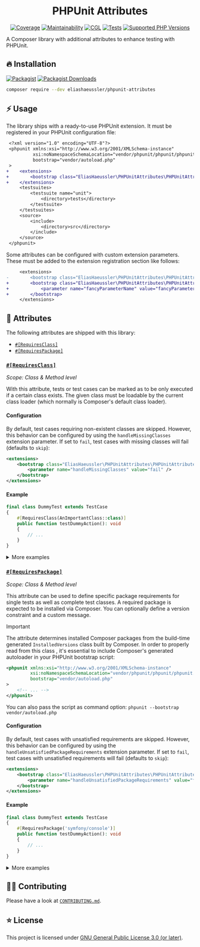 <div align="center">

# PHPUnit Attributes

[![Coverage](https://img.shields.io/coverallsCoverage/github/eliashaeussler/phpunit-attributes?logo=coveralls)](https://coveralls.io/github/eliashaeussler/phpunit-attributes)
[![Maintainability](https://img.shields.io/codeclimate/maintainability/eliashaeussler/phpunit-attributes?logo=codeclimate)](https://codeclimate.com/github/eliashaeussler/phpunit-attributes/maintainability)
[![CGL](https://img.shields.io/github/actions/workflow/status/eliashaeussler/phpunit-attributes/cgl.yaml?label=cgl&logo=github)](https://github.com/eliashaeussler/phpunit-attributes/actions/workflows/cgl.yaml)
[![Tests](https://img.shields.io/github/actions/workflow/status/eliashaeussler/phpunit-attributes/tests.yaml?label=tests&logo=github)](https://github.com/eliashaeussler/phpunit-attributes/actions/workflows/tests.yaml)
[![Supported PHP Versions](https://img.shields.io/packagist/dependency-v/eliashaeussler/phpunit-attributes/php?logo=php)](https://packagist.org/packages/eliashaeussler/phpunit-attributes)

</div>

A Composer library with additional attributes to enhance testing with PHPUnit.

## 🔥 Installation

[![Packagist](https://img.shields.io/packagist/v/eliashaeussler/phpunit-attributes?label=version&logo=packagist)](https://packagist.org/packages/eliashaeussler/phpunit-attributes)
[![Packagist Downloads](https://img.shields.io/packagist/dt/eliashaeussler/phpunit-attributes?color=brightgreen)](https://packagist.org/packages/eliashaeussler/phpunit-attributes)

```bash
composer require --dev eliashaeussler/phpunit-attributes
```

## ⚡ Usage

The library ships with a ready-to-use PHPUnit extension. It must be registered
in your PHPUnit configuration file:

```diff
 <?xml version="1.0" encoding="UTF-8"?>
 <phpunit xmlns:xsi="http://www.w3.org/2001/XMLSchema-instance"
          xsi:noNamespaceSchemaLocation="vendor/phpunit/phpunit/phpunit.xsd"
          bootstrap="vendor/autoload.php"
 >
+    <extensions>
+        <bootstrap class="EliasHaeussler\PHPUnitAttributes\PHPUnitAttributesExtension" />
+    </extensions>
     <testsuites>
         <testsuite name="unit">
             <directory>tests</directory>
         </testsuite>
     </testsuites>
     <source>
         <include>
             <directory>src</directory>
         </include>
     </source>
 </phpunit>
```

Some attributes can be configured with custom extension parameters. These must
be added to the extension registration section like follows:

```diff
     <extensions>
-        <bootstrap class="EliasHaeussler\PHPUnitAttributes\PHPUnitAttributesExtension" />
+        <bootstrap class="EliasHaeussler\PHPUnitAttributes\PHPUnitAttributesExtension">
+            <parameter name="fancyParameterName" value="fancyParameterValue" />
+        </bootstrap>
     </extensions>
```

## 🎢 Attributes

The following attributes are shipped with this library:

* [`#[RequiresClass]`](#requiresclass)
* [`#[RequiresPackage]`](#requirespackage)

### [`#[RequiresClass]`](src/Attribute/RequiresClass.php)

_Scope: Class & Method level_

With this attribute, tests or test cases can be marked as to be only executed
if a certain class exists. The given class must be loadable by the current
class loader (which normally is Composer's default class loader).

#### Configuration

By default, test cases requiring non-existent classes are skipped. However, this
behavior can be configured by using the `handleMissingClasses` extension parameter.
If set to `fail`, test cases with missing classes will fail (defaults to `skip`):

```xml
<extensions>
    <bootstrap class="EliasHaeussler\PHPUnitAttributes\PHPUnitAttributesExtension">
        <parameter name="handleMissingClasses" value="fail" />
    </bootstrap>
</extensions>
```

#### Example

```php
final class DummyTest extends TestCase
{
    #[RequiresClass(AnImportantClass::class)]
    public function testDummyAction(): void
    {
        // ...
    }
}
```

<details>
<summary>More examples</summary>

#### Require single class

Class level:

```php
#[RequiresClass(AnImportantClass::class)]
final class DummyTest extends TestCase
{
    public function testDummyAction(): void
    {
        // Skipped if AnImportantClass is missing.
    }

    public function testOtherDummyAction(): void
    {
        // Skipped if AnImportantClass is missing.
    }
}
```

Method level:

```php
final class DummyTest extends TestCase
{
    #[RequiresClass(AnImportantClass::class)]
    public function testDummyAction(): void
    {
        // Skipped if AnImportantClass is missing.
    }

    public function testOtherDummyAction(): void
    {
        // Not skipped.
    }
}
```

#### Require single class and provide custom message

Class level:

```php
#[RequiresClass(AnImportantClass::class, 'This test requires the `AnImportantClass` class.')]
final class DummyTest extends TestCase
{
    public function testDummyAction(): void
    {
        // Skipped if AnImportantClass is missing, along with custom message.
    }

    public function testOtherDummyAction(): void
    {
        // Skipped if AnImportantClass is missing, along with custom message.
    }
}
```

Method level:

```php
final class DummyTest extends TestCase
{
    #[RequiresClass(AnImportantClass::class, 'This test requires the `AnImportantClass` class.')]
    public function testDummyAction(): void
    {
        // Skipped if AnImportantClass is missing, along with custom message.
    }

    public function testOtherDummyAction(): void
    {
        // Not skipped.
    }
}
```

#### Require single class and define custom outcome behavior

Class level:

```php
#[RequiresClass(AnImportantClass::class, outcomeBehavior: OutcomeBehavior::Fail)]
final class DummyTest extends TestCase
{
    public function testDummyAction(): void
    {
        // Fails if AnImportantClass is missing.
    }

    public function testOtherDummyAction(): void
    {
        // Fails if AnImportantClass is missing.
    }
}
```

Method level:

```php
final class DummyTest extends TestCase
{
    #[RequiresClass(AnImportantClass::class, outcomeBehavior: OutcomeBehavior::Fail)]
    public function testDummyAction(): void
    {
        // Fails if AnImportantClass is missing.
    }

    public function testOtherDummyAction(): void
    {
        // Does not fail.
    }
}
```

#### Require multiple classes

Class level:

```php
#[RequiresClass(AnImportantClass::class)]
#[RequiresClass(AnotherVeryImportantClass::class)]
final class DummyTest extends TestCase
{
    public function testDummyAction(): void
    {
        // Skipped if AnImportantClass and/or AnotherVeryImportantClass are missing.
    }

    public function testOtherDummyAction(): void
    {
        // Skipped if AnImportantClass and/or AnotherVeryImportantClass are missing.
    }
}
```

Method level:

```php
final class DummyTest extends TestCase
{
    #[RequiresClass(AnImportantClass::class)]
    #[RequiresClass(AnotherVeryImportantClass::class)]
    public function testDummyAction(): void
    {
        // Skipped if AnImportantClass and/or AnotherVeryImportantClass are missing.
    }

    public function testOtherDummyAction(): void
    {
        // Not skipped.
    }
}
```

</details>

### [`#[RequiresPackage]`](src/Attribute/RequiresPackage.php)

_Scope: Class & Method level_

This attribute can be used to define specific package requirements for single
tests as well as complete test classes. A required package is expected to be
installed via Composer. You can optionally define a version constraint and a
custom message.

> [!IMPORTANT]
> The attribute determines installed Composer packages from the build-time
> generated `InstalledVersions` class built by Composer. In order to properly
> read from this class , it's essential to include Composer's generated
> autoloader in your PHPUnit bootstrap script:
>
> ```xml
> <phpunit xmlns:xsi="http://www.w3.org/2001/XMLSchema-instance"
>          xsi:noNamespaceSchemaLocation="vendor/phpunit/phpunit/phpunit.xsd"
>          bootstrap="vendor/autoload.php"
> >
>     <!-- ... -->
> </phpunit>
> ```
>
> You can also pass the script as command option: `phpunit --bootstrap vendor/autoload.php`

#### Configuration

By default, test cases with unsatisfied requirements are skipped. However, this
behavior can be configured by using the `handleUnsatisfiedPackageRequirements`
extension parameter. If set to `fail`, test cases with unsatisfied requirements
will fail (defaults to `skip`):

```xml
<extensions>
    <bootstrap class="EliasHaeussler\PHPUnitAttributes\PHPUnitAttributesExtension">
        <parameter name="handleUnsatisfiedPackageRequirements" value="fail" />
    </bootstrap>
</extensions>
```

#### Example

```php
final class DummyTest extends TestCase
{
    #[RequiresPackage('symfony/console')]
    public function testDummyAction(): void
    {
        // ...
    }
}
```

<details>
<summary>More examples</summary>

#### Require explicit Composer package

Class level:

```php
#[RequiresPackage('symfony/console')]
final class DummyTest extends TestCase
{
    public function testDummyAction(): void
    {
        // Skipped if symfony/console is not installed.
    }

    public function testOtherDummyAction(): void
    {
        // Skipped if symfony/console is not installed.
    }
}
```

Method level:

```php
final class DummyTest extends TestCase
{
    #[RequiresPackage('symfony/console')]
    public function testDummyAction(): void
    {
        // Skipped if symfony/console is not installed.
    }

    public function testOtherDummyAction(): void
    {
        // Not skipped.
    }
}
```

#### Require any Composer package matching a given pattern

Class level:

```php
#[RequiresPackage('symfony/*')]
final class DummyTest extends TestCase
{
    public function testDummyAction(): void
    {
        // Skipped if no symfony/* packages are installed.
    }

    public function testOtherDummyAction(): void
    {
        // Skipped if no symfony/* packages are installed.
    }
}
```

Method level:

```php
final class DummyTest extends TestCase
{
    #[RequiresPackage('symfony/*')]
    public function testDummyAction(): void
    {
        // Skipped if no symfony/* packages are installed.
    }

    public function testOtherDummyAction(): void
    {
        // Not skipped.
    }
}
```

#### Require Composer package with given version constraint

Class level:

```php
#[RequiresPackage('symfony/console', '>= 7')]
final class DummyTest extends TestCase
{
    public function testDummyAction(): void
    {
        // Skipped if installed version of symfony/console is < 7.
    }

    public function testOtherDummyAction(): void
    {
        // Skipped if installed version of symfony/console is < 7.
    }
}
```

Method level:

```php
final class DummyTest extends TestCase
{
    #[RequiresPackage('symfony/console', '>= 7')]
    public function testDummyAction(): void
    {
        // Skipped if installed version of symfony/console is < 7.
    }

    public function testOtherDummyAction(): void
    {
        // Not skipped.
    }
}
```

#### Require Composer package and provide custom message

Class level:

```php
#[RequiresPackage('symfony/console', message: 'This test requires the Symfony Console.')]
final class DummyTest extends TestCase
{
    public function testDummyAction(): void
    {
        // Skipped if symfony/console is not installed, along with custom message.
    }

    public function testOtherDummyAction(): void
    {
        // Skipped if symfony/console is not installed, along with custom message.
    }
}
```

Method level:

```php
final class DummyTest extends TestCase
{
    #[RequiresPackage('symfony/console', message: 'This test requires the Symfony Console.')]
    public function testDummyAction(): void
    {
        // Skipped if symfony/console is not installed, along with custom message.
    }

    public function testOtherDummyAction(): void
    {
        // Not skipped.
    }
}
```

#### Require Composer package and define custom outcome behavior

Class level:

```php
#[RequiresPackage('symfony/console', outcomeBehavior: OutcomeBehavior::Fail)]
final class DummyTest extends TestCase
{
    public function testDummyAction(): void
    {
        // Fails if symfony/console is not installed.
    }

    public function testOtherDummyAction(): void
    {
        // Fails if symfony/console is not installed.
    }
}
```

Method level:

```php
final class DummyTest extends TestCase
{
    #[RequiresPackage('symfony/console', outcomeBehavior: OutcomeBehavior::Fail)]
    public function testDummyAction(): void
    {
        // Fails if symfony/console is not installed.
    }

    public function testOtherDummyAction(): void
    {
        // Does not fail.
    }
}
```

#### Multiple requirements

Class level:

```php
#[RequiresPackage('symfony/console')]
#[RequiresPackage('guzzlehttp/guzzle')]
final class DummyTest extends TestCase
{
    public function testDummyAction(): void
    {
        // Skipped if symfony/console and/or guzzlehttp/guzzle are not installed.
    }

    public function testOtherDummyAction(): void
    {
        // Skipped if symfony/console and/or guzzlehttp/guzzle are not installed.
    }
}
```

Method level:

```php
final class DummyTest extends TestCase
{
    #[RequiresPackage('symfony/console')]
    #[RequiresPackage('guzzlehttp/guzzle')]
    public function testDummyAction(): void
    {
        // Skipped if symfony/console and/or guzzlehttp/guzzle are not installed.
    }

    public function testOtherDummyAction(): void
    {
        // Not skipped.
    }
}
```

</details>

## 🧑‍💻 Contributing

Please have a look at [`CONTRIBUTING.md`](CONTRIBUTING.md).

## ⭐ License

This project is licensed under [GNU General Public License 3.0 (or later)](LICENSE).
